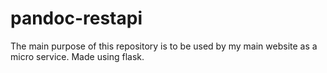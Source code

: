 # pandoc-restapi

The main purpose of this repository is to be used by my main website as a micro service.
Made using flask.
